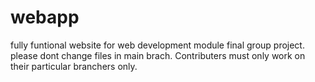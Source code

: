 # webapp
fully funtional website for web development module final group project.
please dont change files in main brach. 
Contributers must only work on their particular branchers only.
